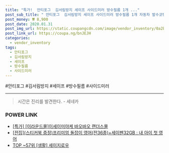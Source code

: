```yaml
--- 
title: "특가!  안티포그  김서림방지 세이프 사이드미러 방수필름 1개 ..." 
post_sub_title: " 안티포그  김서림방지 세이프 사이드미러 방수필름 1개 자동차 발수코팅필름M 아인스타 발수코팅 원형 습기 국산" 
post_money: ₩ 8,900 
post_date: 2020.01.31 
post_img_url: https://static.coupangcdn.com/image/vendor_inventory/0a2b/9eaee6675a2069e976807aaa29ae9d64ac9371c40ef47486e56ae7441535.jpg 
post_link_url: https://coupa.ng/bnJEJH 
categories: 
  - vendor_inventory 
tags: 
  - 안티포그 
  - 김서림방지 
  - 세이프 
  - 방수필름 
  - 사이드미러 
--- 
```

  #안티포그 #김서림방지 #세이프 #방수필름 #사이드미러 
<hr> 

> 시간은 진리를 발견한다. - 세네카 


### POWER LINK

* <a href="https://blog.naver.com/sakai111/221790984924" target="_blank">[특가] [이라운드몰]이세이미야케 바오바오 랜더스몰</a>
* <a href="https://blog.naver.com/santokki14/221783855268" target="_blank">[전집](스티커북 증정)프리미엄 돌잡이 영어(전36종)+세이펜32GB : 내 아이 첫 영어</a>
* <a href="https://blog.naver.com/an0733/221787084088" target="_blank"> TOP ~57위 [생활] 세이지로우</a>

